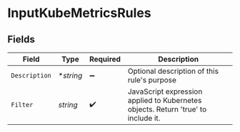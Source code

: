 # InputKubeMetricsRules


## Fields

| Field                                                                             | Type                                                                              | Required                                                                          | Description                                                                       |
| --------------------------------------------------------------------------------- | --------------------------------------------------------------------------------- | --------------------------------------------------------------------------------- | --------------------------------------------------------------------------------- |
| `Description`                                                                     | **string*                                                                         | :heavy_minus_sign:                                                                | Optional description of this rule's purpose                                       |
| `Filter`                                                                          | *string*                                                                          | :heavy_check_mark:                                                                | JavaScript expression applied to Kubernetes objects. Return 'true' to include it. |